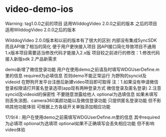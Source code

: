 # video-demo-ios
Warning:
tag1.0.0之前的项目 适用WilddogVideo 2.0.0之前的版本
        之后的项目 适用WilddogVideo 2.0.0之后的版本

WilddogVideo 2.0.0版本和以前的版本有了很大的区别 内部没有集成SyncSDK 而且API做了相当的简化 便于用户更快接入项目 因API接口简化导致项目不通用 1.x版本项目需要适当修改代码才能接入2.x版
    项目较之前进行的修改：1.修改代码接入新版sdk
                      2.产品新需求

demo新增了微信登录功能 
用户在使用demo之前请及时填写WDGUserDefine.m里的信息 
required为必填信息 否则demo不能正常运行 为野狗的syncid及videoid 在野狗开发平台注册后新建video项目即可取得 
注：1.如果没有申请微信登录权限请打开匿名登录选项(app现有两种登录方式 微信登录及匿名登录) 
   2.注意syncid及videoid的保密性 不要随意泄露给他人 
optional为选填信息 如果未填写则丢失涂图、camera360美颜功能以及微信登录功能 只提供匿名登录功能 但不影响其他功能体验 可根据上方各级开关单独添加相应功能

17/9/4 : 用户在使用demo之前需填写WDGUserDefine.m里的信息 其中required为必填项 optional为选填项 optional如果不正确填写会丢失相应功能 但不影响video体验
